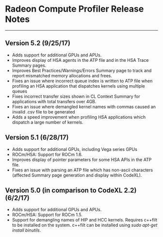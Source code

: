 # Radeon Compute Profiler Release Notes
---
## Version 5.2 (9/25/17)
 * Adds support for additional GPUs and APUs.
 * Improves display of HSA agents in the ATP file and in the HSA Trace Summary pages.
 * Improves Best Practices/Warnings/Errors Summary page to track and report mismatched memory allocations and frees.
 * Fixes an issue where incorrect queue index is written to ATP file when profiling an HSA application that dispatches kernels using multiple queues
 * Fixes incorrect transfer sizes shown in CL Context Summary for applications with total transfers over 4GB.
 * Fixes an issue where demangled kernel names with commas caused an invalid .csv file to be generated
 * Adds a speed improvement when profiling HSA applications which dispatch a large number of kernels.

## Version 5.1 (6/28/17)
 * Adds support for additional GPUs, including Vega series GPUs
 * ROCm/HSA: Support for ROCm 1.6.
 * Improves display of pointer parameters for some HSA APIs in the ATP file.
 * Fixes an issue with parsing an ATP file which has non-ascii characters (affected Summary page generation and display within CodeXL).

## Version 5.0 (in comparison to CodeXL 2.2) (6/2/17)
 * Adds support for additional GPUs and APUs.
 * ROCm/HSA: Support for ROCm 1.5.
 * Support for demangling names of HIP and HCC kernels. Requires c++filt to be installed on the system. c++filt can be installed using *sudo apt-get install binutils*.
